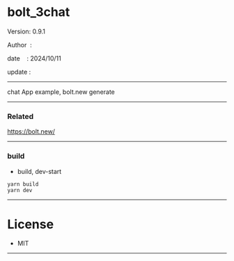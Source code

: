 ﻿# bolt_3chat

 Version: 0.9.1

 Author  :
 
 date    : 2024/10/11

 update :

***

chat App example, bolt.new generate

***
### Related

https://bolt.new/

***
### build

* build, dev-start

```
yarn build
yarn dev
```

*** 
# License

* MIT

***

